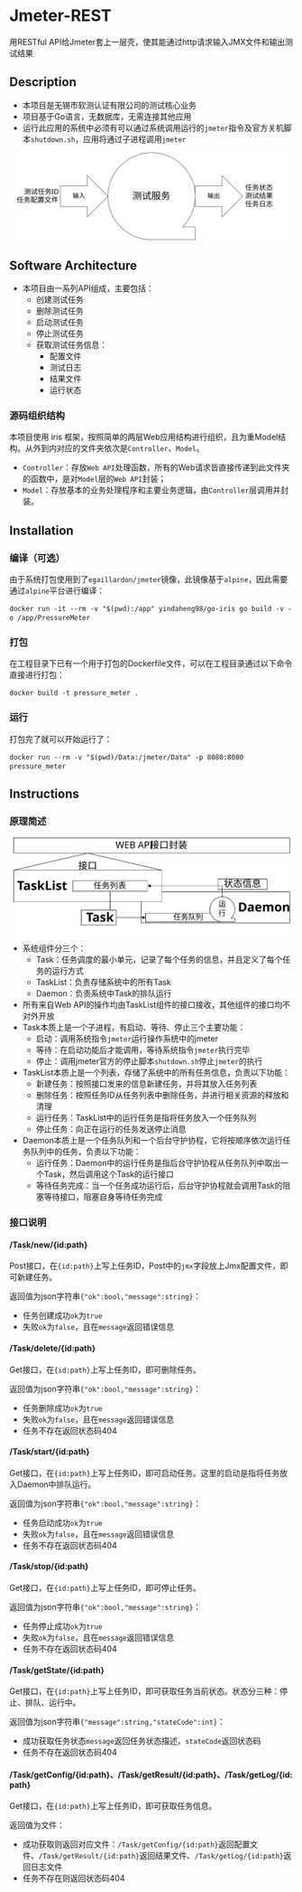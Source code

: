 # Jmeter-REST

用RESTful API给Jmeter套上一层壳，使其能通过http请求输入JMX文件和输出测试结果

## Description

* 本项目是无锡市软测认证有限公司的测试核心业务
* 项目基于Go语言，无数据库，无需连接其他应用
* 运行此应用的系统中必须有可以通过系统调用运行的`jmeter`指令及官方关机脚本`shutdown.sh`，应用将通过子进程调用`jmeter`

![功能](_/功能.svg)

## Software Architecture

* 本项目由一系列API组成，主要包括：
  * 创建测试任务
  * 删除测试任务
  * 启动测试任务
  * 停止测试任务
  * 获取测试任务信息：
    * 配置文件
    * 测试日志
    * 结果文件
    * 运行状态

### 源码组织结构

本项目使用 iris 框架，按照简单的两层Web应用结构进行组织，且为重Model结构。从外到内对应的文件夹依次是`Controller`、`Model`。

* `Controller`：存放`Web API`处理函数，所有的Web请求皆直接传递到此文件夹的函数中，是对`Model`层的`Web API`封装；
* `Model`：存放基本的业务处理程序和主要业务逻辑，由`Controller`层调用并封装。

## Installation

### 编译（可选）

由于系统打包使用到了`egaillardon/jmeter`镜像，此镜像基于`alpine`，因此需要通过`alpine`平台进行编译：

```shell
docker run -it --rm -v "$(pwd):/app" yindaheng98/go-iris go build -v -o /app/PressureMeter
```

### 打包

在工程目录下已有一个用于打包的Dockerfile文件，可以在工程目录通过以下命令直接进行打包：

```shell
docker build -t pressure_meter .
```

### 运行

打包完了就可以开始运行了：

```shell
docker run --rm -v "$(pwd)/Data:/jmeter/Data" -p 8080:8080 pressure_meter
```

## Instructions

### 原理简述

![原理](_/原理.svg)

* 系统组件分三个：
  * Task：任务调度的最小单元，记录了每个任务的信息，并且定义了每个任务的运行方式
  * TaskList：负责存储系统中的所有Task
  * Daemon：负责系统中Task的排队运行
* 所有来自Web API的操作均由TaskList组件的接口接收，其他组件的接口均不对外开放
* Task本质上是一个子进程，有启动、等待、停止三个主要功能：
  * 启动：调用系统指令`jmeter`运行操作系统中的jmeter
  * 等待：在启动功能后才能调用，等待系统指令`jmeter`执行完毕
  * 停止：调用jmeter官方的停止脚本`shutdown.sh`停止`jmeter`的执行
* TaskList本质上是一个列表，存储了系统中的所有任务信息，负责以下功能：
  * 新建任务：按照接口发来的信息新建任务，并将其放入任务列表
  * 删除任务：按照任务ID从任务列表中删除任务，并进行相关资源的释放和清理
  * 运行任务：TaskList中的运行任务是指将任务放入一个任务队列
  * 停止任务：向正在运行的任务发送停止消息
* Daemon本质上是一个任务队列和一个后台守护协程，它将按顺序依次运行任务队列中的任务，负责以下功能：
  * 运行任务：Daemon中的运行任务是指后台守护协程从任务队列中取出一个Task，然后调用这个Task的运行接口
  * 等待任务完成：当一个任务成功运行后，后台守护协程就会调用Task的阻塞等待接口，阻塞自身等待任务完成

### 接口说明

#### /Task/new/{id:path}

Post接口，在`{id:path}`上写上任务ID，Post中的`jmx`字段放上Jmx配置文件，即可新建任务。

返回值为json字符串`{"ok":bool,"message":string}`：

* 任务创建成功`ok`为`true`
* 失败`ok`为`false`，且在`message`返回错误信息

#### /Task/delete/{id:path}

Get接口，在`{id:path}`上写上任务ID，即可删除任务。

返回值为json字符串`{"ok":bool,"message":string}`：

* 任务删除成功`ok`为`true`
* 失败`ok`为`false`，且在`message`返回错误信息
* 任务不存在返回状态码404

#### /Task/start/{id:path}

Get接口，在`{id:path}`上写上任务ID，即可启动任务。这里的启动是指将任务放入Daemon中排队运行。

返回值为json字符串`{"ok":bool,"message":string}`：

* 任务启动成功`ok`为`true`
* 失败`ok`为`false`，且在`message`返回错误信息
* 任务不存在返回状态码404

#### /Task/stop/{id:path}

Get接口，在`{id:path}`上写上任务ID，即可停止任务。

返回值为json字符串`{"ok":bool,"message":string}`：

* 任务停止成功`ok`为`true`
* 失败`ok`为`false`，且在`message`返回错误信息
* 任务不存在返回状态码404

#### /Task/getState/{id:path}

Get接口，在`{id:path}`上写上任务ID，即可获取任务当前状态。状态分三种：停止、排队、运行中。

返回值为json字符串`{"message":string,"stateCode":int}`：

* 成功获取任务状态`message`返回任务状态描述，`stateCode`返回状态码
* 任务不存在返回状态码404

#### /Task/getConfig/{id:path}、/Task/getResult/{id:path}、/Task/getLog/{id:path}

Get接口，在`{id:path}`上写上任务ID，即可获取任务信息。

返回值为文件：

* 成功获取则返回对应文件：`/Task/getConfig/{id:path}`返回配置文件、`/Task/getResult/{id:path}`返回结果文件、`/Task/getLog/{id:path}`返回日志文件
* 任务不存在则返回状态码404
